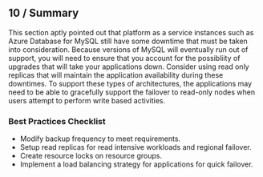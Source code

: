 ## 10 / Summary

This section aptly pointed out that platform as a service instances such as Azure Database for MySQL still have some downtime that must be taken into consideration.  Because versions of MySQL will eventually run out of support, you will need to ensure that you account for the possibliity of upgrades that will take your applications down.  Consider using read only replicas that will maintain the application availability during these downtimes.  To support these types of architectures, the applications may need to be able to gracefully support the failover to read-only nodes when users attempt to perform write based activities.

### Best Practices Checklist

- Modify backup frequency to meet requirements.
- Setup read replicas for read intensive workloads and regional failover.
- Create resource locks on resource groups.
- Implement a load balancing strategy for applications for quick failover.
